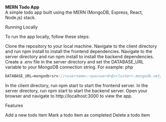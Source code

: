 **MERN Todo App**  
A simple todo app built using the MERN (MongoDB, Express, React, Node.js) stack.

Running Locally

To run the app locally, follow these steps:

Clone the repository to your local machine.
Navigate to the client directory and run npm install to install the frontend dependencies.
Navigate to the server directory and run npm install to install the backend dependencies.
Create a .env file in the server directory and set the DATABASE_URL variable to your MongoDB connection string. For example:
php

```javascript
DATABASE_URL=mongodb+srv://<username>:<password>@<cluster>.mongodb.net/<dbname>?retryWrites=true&w=majority
```

In the client directory, run npm start to start the frontend server.
In the server directory, run npm start to start the backend server.
Open your browser and navigate to http://localhost:3000 to view the app.

Features

Add a new todo item
Mark a todo item as completed
Delete a todo item
